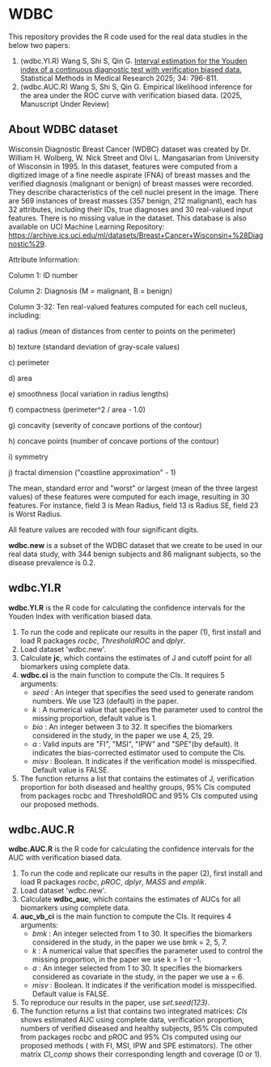 # WDBC

This repository provides the R code used for the real data studies in the below two papers:

1. (wdbc.YI.R) Wang S, Shi S, Qin G. <a href="https://journals.sagepub.com/doi/10.1177/09622802251322989" target="_blank">Interval estimation for the Youden index of a continuous diagnostic test with verification biased data.</a> Statistical Methods in Medical Research 2025; 34: 796-811. 
2. (wdbc.AUC.R) Wang S, Shi S, Qin G. Empirical likelihood inference for the area under the ROC curve with verification biased data. (2025, Manuscript Under Review)

## About WDBC dataset

Wisconsin Diagnostic Breast Cancer (WDBC) dataset was created by Dr. William H. Wolberg, W. Nick Street and Olvi L. Mangasarian from University of Wisconsin in 1995. In this dataset, features were computed from a digitized image of a fine needle aspirate (FNA) of breast masses and the verified diagnosis (malignant or benign) of breast masses were recorded. They describe characteristics of the cell nuclei present in the image. There are 569 instances of breast masses (357 benign, 212 malignant), each has 32 attributes, including their IDs, true diagnoses and 30 real-valued input features. There is no missing value in the dataset. This database is also available on UCI Machine Learning Repository: https://archive.ics.uci.edu/ml/datasets/Breast+Cancer+Wisconsin+%28Diagnostic%29.

Attribute Information:

Column 1: ID number

Column 2: Diagnosis (M = malignant, B = benign)

Column 3-32: Ten real-valued features computed for each cell nucleus, including:

a) radius (mean of distances from center to points on the perimeter)

b) texture (standard deviation of gray-scale values)

c) perimeter

d) area

e) smoothness (local variation in radius lengths)

f) compactness (perimeter^2 / area - 1.0)

g) concavity (severity of concave portions of the contour)

h) concave points (number of concave portions of the contour)

i) symmetry

j) fractal dimension ("coastline approximation" - 1)

The mean, standard error and "worst" or largest (mean of the three largest values) of these features were computed for each image, resulting in 30 features. For instance, field 3 is Mean Radius, field 13 is Radius SE, field 23 is Worst Radius.

All feature values are recoded with four significant digits.

**wdbc.new** is a subset of the WDBC dataset that we create to be used in our real data study, with 344 benign subjects and 86 malignant subjects, so the disease prevalence is 0.2. 

## wdbc.YI.R

**wdbc.YI.R** is the R code for calculating the confidence intervals for the Youden Index with verification biased data.

1. To run the code and replicate our results in the paper (1), first install and load R packages *rocbc*, *ThresholdROC* and *dplyr*.
2. Load dataset 'wdbc.new'.
3. Calculate **jc**, which contains the estimates of J and cutoff point for all biomarkers using complete data.
4. **wdbc.ci** is the main function to compute the CIs. It requires 5 arguments:
   * *seed* : An integer that specifies the seed used to generate random numbers. We use 123 (default) in the paper.
   * *k* : A numerical value that specifies the parameter used to control the missing proportion, default value is 1.
   * *bio* : An integer between 3 to 32. It specifies the biomarkers considered in the study, in the paper we use 4, 25, 29.
   * *a* : Valid inputs are "FI", "MSI", "IPW" and "SPE"(by default). It indicates the bias-corrected estimator used to compute the CIs.
   * *misv* : Boolean. It indicates if the verification model is misspecified. Default value is FALSE.
5. The function returns a list that contains the estimates of J, verification proportion for both diseased and healthy groups, 95% CIs computed from packages rocbc and ThresholdROC and 95% CIs computed using our proposed methods.

## wdbc.AUC.R

**wdbc.AUC.R** is the R code for calculating the confidence intervals for the AUC with verification biased data.

1. To run the code and replicate our results in the paper (2), first install and load R packages *rocbc*, *pROC*, *dplyr*, *MASS* and *emplik*.
2. Load dataset 'wdbc.new'.
3. Calculate **wdbc_auc**, which contains the estimates of AUCs for all biomarkers using complete data.
4. **auc_vb_ci** is the main function to compute the CIs. It requires 4 arguments:
   * *bmk* : An integer selected from 1 to 30. It specifies the biomarkers considered in the study, in the paper we use bmk = 2, 5, 7.
   * *k* : A numerical value that specifies the parameter used to control the missing proportion, in the paper we use k = 1 or -1.
   * *a* : An integer selected from 1 to 30. It specifies the biomarkers considered as covariate in the study, in the paper we use a = 6.
   * *misv* : Boolean. It indicates if the verification model is misspecified. Default value is FALSE.
5. To reproduce our results in the paper, use *set.seed(123)*.
6. The function returns a list that contains two integrated matrices: *CIs* shows estimated AUC using complete data, verification proportion, numbers of verified diseased and healthy subjects, 95% CIs computed from packages rocbc and pROC and 95% CIs computed using our proposed methods ( with FI, MSI, IPW and SPE estimators). The other matrix *CI_comp* shows their corresponding length and coverage (0 or 1).

